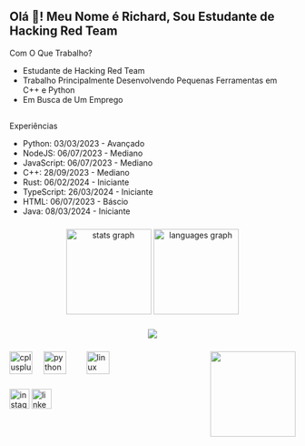 <h2 align="left">Olá 👋! Meu Nome é Richard, Sou Estudante de Hacking Red Team</h2>

Com O Que Trabalho?
- Estudante de Hacking Red Team
- Trabalho Principalmente Desenvolvendo Pequenas Ferramentas em C++ e Python
- Em Busca de Um Emprego

##

Experiências
- Python: 03/03/2023 - Avançado
- NodeJS: 06/07/2023 - Mediano
- JavaScript: 06/07/2023 - Mediano
- C++: 28/09/2023 - Mediano
- Rust: 06/02/2024 - Iniciante
- TypeScript: 26/03/2024 - Iniciante
- HTML: 06/07/2023 - Báscio
- Java: 08/03/2024 - Iniciante

###

<div align="center">
  <img src="https://github-readme-stats.vercel.app/api?username=chaoticofchaos&hide_title=false&hide_rank=false&show_icons=true&include_all_commits=true&count_private=true&disable_animations=false&theme=dark&locale=pt-br&hide_border=true&order=1" height="150" alt="stats graph"  />
  <img src="https://github-readme-stats.vercel.app/api/top-langs?username=chaoticofchaos&locale=pt-br&hide_title=false&layout=compact&card_width=320&langs_count=5&theme=dark&hide_border=true&order=2" height="150" alt="languages graph"  />
</div>

###

<div align="center">
  <img src="https://profile-counter.glitch.me/chaoticofchaos/count.svg?"  />
</div>

###

<img align="right" height="150" src="https://i.pinimg.com/originals/ab/43/b8/ab43b8a12fc38e2e4772802aaa428483.png"  />

###

<div align="left">
  <img src="https://cdn.jsdelivr.net/gh/devicons/devicon/icons/cplusplus/cplusplus-original.svg" height="40" alt="cplusplus logo"  />
  <img width="12" />
  <img src="https://cdn.jsdelivr.net/gh/devicons/devicon/icons/python/python-original.svg" height="40" alt="python logo"  />
  <img width="12" />
  <img width="12" />
  <img src="https://cdn.jsdelivr.net/gh/devicons/devicon/icons/linux/linux-original.svg" height="40" alt="linux logo"  />
</div>

###

<div align="left">
  <a href="https://instagram.com/chaoticofchaos_kaos/" target="_blank"><img src="https://img.shields.io/static/v1?message=Instagram&logo=instagram&label=&color=E4405F&logoColor=white&labelColor=&style=for-the-badge" height="35" alt="instagram logo"  /></a>
  <a href="https://instagram.com/chaoticofchaos_kaos/"><img src="https://img.shields.io/static/v1?message=LinkedIn&logo=linkedin&label=&color=0077B5&logoColor=white&labelColor=&style=for-the-badge" height="35" alt="linkedin logo"  /></a>
</div>

###

<br clear="both">

###
